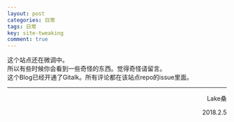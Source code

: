 ```yaml
---
layout: post
categories: 日常
tags: 日常
key: site-tweaking
comment: true
---
```

这个站点还在微调中。  
所以有些时候你会看到一些奇怪的东西。觉得奇怪请留言。  
这个Blog已经开通了Gitalk。所有评论都在该站点repo的issue里面。
<hr />
<p style="text-align:right;">Lake桑</p>
<p style="text-align:right;">2018.2.5</p>